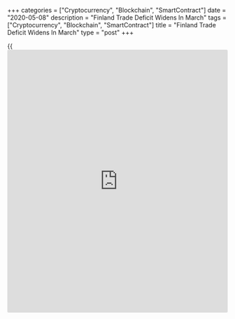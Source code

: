 +++
categories = ["Cryptocurrency", "Blockchain", "SmartContract"]
date = "2020-05-08"
description = "Finland Trade Deficit Widens In March"
tags = ["Cryptocurrency", "Blockchain", "SmartContract"]
title = "Finland Trade Deficit Widens In March"
type = "post"
+++

{{<iframe id="large-banner" src="https://www.bounty.group/#slide=4.0" width="100%" height="600" scrolling="no" style="border: 0px solid rgb(216, 221, 230); border-radius: 3px;">}}

Finland's trade deficit widened in March with exports falling more than
imports, preliminary figures from the Finnish Customs showed on Friday.

The trade deficit increased to EUR 270 million in March from EUR 125
million in the same month last year. In February, the trade deficit was
EUR 710 million.

Exports dropped 8.8 percent year-on-year in March and imports fell 6.1
percent.

Exports to the EU countries decreased 6.0 percent and imports from EU
countries fell 2.0 percent. Shipments to countries outside the EU
dropped 12.4 percent and imports from them declined 11.8 percent.

For the January-March period, trade deficit was EUR 1.3 billion versus a
surplus of EUR 270 million a year ago. Exports declined 13.1 percent and
imports decreased 3.8 percent.

For comments and feedback [contact](https://www.playgroundfx.com/contact/): editorial@rtt[news](https://www.letsplayfx.com/blog/forex-news-website/).com

[Economic News][1]

 **What parts of the world are seeing the best (and worst) economic
performances lately? Click[here][2] to check out our [Econ Scorecard][2]
and find out! See up-to-the-moment [ranking](https://www.playgroundfx.com/blog/crypto-exchange-ranking/)s for the best and worst
performers in [GDP][3], [unemployment rate][4], [inflation][2] and much
more.**

   1. www.rtt[news](https://www.letsplayfx.com/blog/forex-news-website/).com/Content/EconomicNews.aspx
   2. www.rtt[news](https://www.letsplayfx.com/blog/forex-news-website/).com/economic-scorecard/world-rank/CPI/highest-performance.aspx
   3. www.rtt[news](https://www.letsplayfx.com/blog/forex-news-website/).com/economic-scorecard/world-rank/GDP/highest-performance.aspx
   4. www.rtt[news](https://www.letsplayfx.com/blog/forex-news-website/).com/economic-scorecard/world-rank/unemployment-rate/lowest-performance.aspx